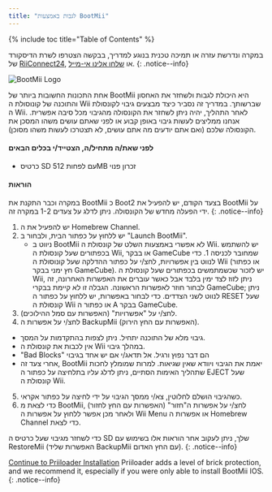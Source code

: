 ```yaml
---
title: "לגבות באמצעות BootMii"
---
```


{% include toc title="Table of Contents" %}

במקרה ונדרשת עזרה או תמיכה טכנית בנוגע למדריך, בבקשה הצטרפו לשרת הדיסקורד של [ RiiConnect24](https://discord.gg/b4Y7jfD), או [שלחו אלינו אי-מייל](mailto:support@riiconnect24.net).
{: .notice--info}

![BootMii Logo](/images/bootmii.png)

אחת התכונות החשובות ביותר של BootMii היא היכולת לגבות ולשחזר את האחסון והתוכנה של קונוסולת ה Wii שברשותך. במדריך זה נסביר כיצד מבצעים גיבוי לקונסולת ה Wii. לאחר התהליך, יהיה ניתן לשחזר את הקונסולה מהגיבוי מכל סיבה אפשרית. אנחנו ממליצים לעשות גיבוי באופן קבוע או לפני שאתם עושים משהו המסכן את הקונסולה שלכם (ואם אתם יודעים מה אתם עושים, לא תצטרכו לעשות משהו מסוכן).

#### לפני שאת/ה מתחיל/ה, הצטייד/י בכלים הבאים
* כרטיס SD עם לפחות 512MB זכרון פנוי

#### הוראות
במקרה וכבר התקנת את BootMii כ Boot2 בצעד הקודם, יש להפעיל את BootMii על ידי הפעלה מחדש של הקונסולה. ניתן לדלג על צעדים 1-2 במקרה זה.
{: .notice--info}
1. יש להפעיל את ה Homebrew Channel.
2. יש ללחוץ על כפתור הבית, ולבחור ב "Launch BootMii".
   - ניווט ב BootMii לא אפשרי באמצעות השלט של קונסולת ה Wii. יש להשתמש בכפתורים שעל קונסולת ה Wii, או בבקר GameCube שמחובר לכניסה 1. כדי לנווט בין אפשרויות, לחצ/י על כפתור ההדלקה שעל קונוסולת ה Wii (או כפתור חץ ימני בבקר GameCube). יש לזכור שכשמתמשים בכפתורים שעל קונסולת ה Wii, ניתן לזוז לצד ימין בלבד אבל כאשר עוברים את האפשרות האחרונה, זה לבחור חוזר לאפשרות הראשונה. הגבלה זו לא קיימת בבקרי GameCube; ניתן לנווט לשני הצדדים. כדי לבחור באפשרות, יש ללחוץ על כפתור ה RESET שעל קונסולת ה Wii או כפתור ה A בבקר GameCube.
3. לחצ/י על "אפשרויות" (האפשרות עם סמל ההילוכים).
4. לחצ/י על אפשרות ה BackupMii (האפשרות עם החץ הירוק).
- גיבוי מלא של התוכנה יתחיל. ניתן לצפות בהתקדמות על המסך.
- אין לכבות את קונסולת ה Wii במהלך גיבוי.
- "Bad Blocks" הם דבר נפוץ ורגיל. אל תדאג/י אם יש אחד בגיבוי
- אחרי צעד זה, BootMii יאמת את הגיבוי ויוודא שאין שגיאות. למרות שמומלץ לחכות שתהליך האימות הסתיים, ניתן לדלג עליו בתלחיצה על כפתור ה EJECT שעל קונסולת ה Wii.
5. כשהגיבוי הושלם לחלוטין, צא/י ממסך הגיבוי על ידי לחיצה על כפתור אקראי.
6. כדי לצאת מ BootMii, לחצ/י על אפשרות ה"חזור" (האפשרות עם החץ לחזור) ולאחר מכן אפשר ללחוץ על אפשרות ה Wii Menu או אפשרות ה Homebrew Channel כדי לצאת.

כדי לשחזר מגיבוי שעל כרטיס ה SD שלך, ניתן לעקוב אחר הוראות אלו בשימוש עם RestoreMii (האפשרות שליד BackupMii עם החץ האדום).
{: .notice--info}

[Continue to Priiloader Installation](priiloader) Priiloader adds a level of brick protection, and we recommend it, especially if you were only able to install BootMii IOS.
{: .notice--info}
